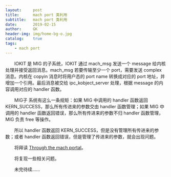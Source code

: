 ```yaml
---
layout:     post
title:      mach port 类利用
subtitle:   mach port 类利用
date:       2019-02-15
author:     GK
header-img: img/home-bg-o.jpg
catalog:    true
tags:
    - mach port
---
```


&emsp;&emsp;IOKIT 是 MIG 的子系统，IOKIT 通过 mach_msg 发送一个 message 给内核处理并接受返回消息。mach_msg 若要传输至少一个 port，需要发送 complex 消息。内核在 copyin 消息时将用户态的 port name 转换成对应的 port 地址，并增加一个引用。最后消息被交给 ipc_kobject_server 处理，根据 message 的内容调用对应的 handler 函数。

&emsp;&emsp;MIG子 系统有这么一条规矩：如果 MIG 中调用的 handler 函数返回 KERN_SUCCESS，那么所有传进来的参数交由 handler 函数管理；如果 MIG 中调用的 handler 函数返回错误，那么所有传进来的参数不归 handler 函数管理，MIG 负责 free 等操作。

&emsp;&emsp;所以 handler 函数返回 KERN_SUCCESS，但是没有管理所有传进来的参数；或者 handler 函数返回错误，但是管理了传进来的参数，就会出现问题。

&emsp;&emsp;将拜读 [Through the mach portal](https://github.com/Gentle-Knife/docs/blob/master/Through%20the%20mach%20portal.pdf)。

&emsp;&emsp;将复现一些相关问题。

&emsp;&emsp;未完待续……